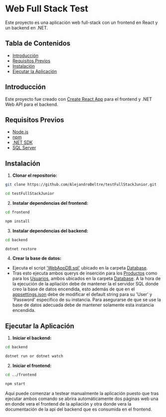 # Web Full Stack Test
Este proyecto es una aplicación web full-stack con un frontend en React y un backend en .NET.

## Tabla de Contenidos
- [Introducción](#introducción)
- [Requisitos Previos](#requisitos-previos)
- [Instalación](#instalación)
- [Ejecutar la Aplicación](#ejecutar-la-aplicación)

## Introducción

Este proyecto fue creado con [Create React App](https://github.com/facebook/create-react-app) para el frontend y .NET Web API para el backend.

## Requisitos Previos

- [Node.js](https://nodejs.org/)
- [npm](https://www.npmjs.com/)
- [.NET SDK](https://dotnet.microsoft.com/download)
- [SQL Server](https://learn.microsoft.com/en-us/sql/sql-server/what-is-sql-server?view=sql-server-ver16)

## Instalación
1. **Clonar el repositorio:**

```bash
git clone https://github.com/AlejandroBeltre/testFullStackJunior.git

cd testFullStackJunior
```

2. **Instalar dependencias del frontend:**

```bash
cd frontend 

npm install
```

3. **Instalar dependencias del backend:**

```bash
cd backend

dotnet restore
```

4. **Crear la base de datos:**

- Ejecuta el script ['WebAppDB.sql'](database/WebAppDB.sql) ubicado en la carpeta [Database](database).
- Tras esto ejecuta ambos querys de inserción para los [Productos](database/ProductsQueryInsert.sql) como para los [Usuarios](database/UsersQueryInsert.sql), ambos ubicados en la carpeta [Database](database).
A la hora de la ejecución de la apliación debe de mantener la el servidor SQL donde creo la base de datos encendida, esto además de que en el [appsettings.json](backend/appsettings.json) debe de modificar el default string para su 'User' y 'Password' especifico de su instancia. Para asegurarse de que se use la base de datos adecuada debe de mantener solamente esta instancia encendida.

## Ejecutar la Aplicación

1. **Iniciar el backend:**

```bash
cd backend

dotnet run or dotnet watch
```

2. **Iniciar el frontend:**

```bash
cd ../frontend

npm start
```

Aqui puede comenzar a testear manualmente la aplicación puesto que tras ejecutar ambos comando se abrira automáticamente dos páginas web una en donde vera el frontend de la apliación y otra donde vera la documentación de la api del backend que es consumida en el frontend.
